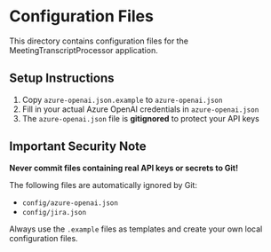 # Configuration Files

This directory contains configuration files for the MeetingTranscriptProcessor application.

## Setup Instructions

1. Copy `azure-openai.json.example` to `azure-openai.json`
2. Fill in your actual Azure OpenAI credentials in `azure-openai.json`
3. The `azure-openai.json` file is **gitignored** to protect your API keys

## Important Security Note

**Never commit files containing real API keys or secrets to Git!**

The following files are automatically ignored by Git:
- `config/azure-openai.json`
- `config/jira.json`

Always use the `.example` files as templates and create your own local configuration files.
